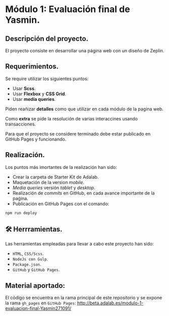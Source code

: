# Módulo 1: Evaluación final de Yasmin.

## Descripción del proyecto.

El proyecto consiste en desarrollar una página web con un diseño de Zeplin.

## Requerimientos.

Se require utilizar los siguientes puntos:

- Usar **Scss**.
- Usar **Flexbox** y **CSS Grid**.
- Usar **media queries**.

Piden reañizar **detalles** como que utilizar en cada módulo de la pagina web.

Como **extra** se pide la resolución de varias interaccines usando transacciones.

Para que el proyecto se considere terminado debe estar publicado en GitHub Pages y funcionando.

## Realización.

Los puntos más imortantes de la realización han sido:

- Crear la carpeta de Starter Kit de Adalab.
- Maquetación de la version _mobile_.
- _Media queries_ versión _tablet_ y _desktop_.
- Realización de _commits_ en GitHub, en cada avance importante de la paǵina.
- Publicación en GitHub Pages con el comando:
```bash
npm run deploy
```

## 🛠 Herrramientas.

Las herramientas empleadas para llevar a cabo este proyecto han sido:

- `HTML`, `CSS/Scss`.
- `NodeJs con Gulp`.
- `Package.json`.
- `GitHub` y `GitHub Pages`.

## Material aportado:

El código se encuentra en la rama principal de este repositorio y se expone la rama `gh_pages` en `GitHub Pages`:
<http://beta.adalab.es/modulo-1-evaluacion-final-Yasmin271091/>
